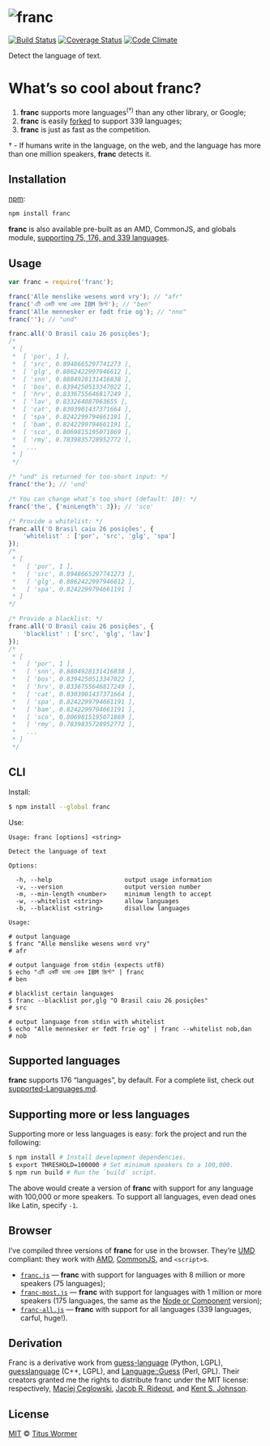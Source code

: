 # ![franc](https://cdn.rawgit.com/wooorm/franc/master/logo.svg)

[![Build Status](https://img.shields.io/travis/wooorm/franc.svg?style=flat)](https://travis-ci.org/wooorm/franc) [![Coverage Status](https://img.shields.io/coveralls/wooorm/franc.svg?style=flat)](https://coveralls.io/r/wooorm/franc?branch=master) [![Code Climate](http://img.shields.io/codeclimate/github/wooorm/franc.svg?style=flat)](https://codeclimate.com/github/wooorm/franc)

Detect the language of text.

# What’s so cool about franc?

1. **franc** supports more languages<sup>(†)</sup> than any other library, or Google;
2. **franc** is easily [forked](#supporting-more-or-less-languages) to support 339 languages;
3. **franc** is just as fast as the competition.

† - If humans write in the language, on the web, and the language has more than one million speakers, **franc** detects it.

## Installation

[npm](https://docs.npmjs.com/cli/install):

```sh
npm install franc
```

**franc** is also available pre-built as an AMD, CommonJS, and globals
module, [supporting 75, 176, and 339 languages][releases].

## Usage

```javascript
var franc = require('franc');

franc('Alle menslike wesens word vry'); // "afr"
franc('এটি একটি ভাষা একক IBM স্ক্রিপ্ট'); // "ben"
franc('Alle mennesker er født frie og'); // "nno"
franc(''); // "und"

franc.all('O Brasil caiu 26 posições');
/*
 * [
 *  [ 'por', 1 ],
 *  [ 'src', 0.8948665297741273 ],
 *  [ 'glg', 0.8862422997946612 ],
 *  [ 'snn', 0.8804928131416838 ],
 *  [ 'bos', 0.8394250513347022 ],
 *  [ 'hrv', 0.8336755646817249 ],
 *  [ 'lav', 0.833264887063655 ],
 *  [ 'cat', 0.8303901437371664 ],
 *  [ 'spa', 0.8242299794661191 ],
 *  [ 'bam', 0.8242299794661191 ],
 *  [ 'sco', 0.8069815195071869 ],
 *  [ 'rmy', 0.7839835728952772 ],
 *   ...
 * ]
 */

/* "und" is returned for too-short input: */
franc('the'); // 'und'

/* You can change what’s too short (default: 10): */
franc('the', {'minLength': 3}); // 'sco'

/* Provide a whitelist: */
franc.all('O Brasil caiu 26 posições', {
    'whitelist' : ['por', 'src', 'glg', 'spa']
});
/*
 * [
 *   [ 'por', 1 ],
 *   [ 'src', 0.8948665297741273 ],
 *   [ 'glg', 0.8862422997946612 ],
 *   [ 'spa', 0.8242299794661191 ]
 * ]
*/

/* Provide a blacklist: */
franc.all('O Brasil caiu 26 posições', {
    'blacklist' : ['src', 'glg', 'lav']
});
/*
 * [
 *   [ 'por', 1 ],
 *   [ 'snn', 0.8804928131416838 ],
 *   [ 'bos', 0.8394250513347022 ],
 *   [ 'hrv', 0.8336755646817249 ],
 *   [ 'cat', 0.8303901437371664 ],
 *   [ 'spa', 0.8242299794661191 ],
 *   [ 'bam', 0.8242299794661191 ],
 *   [ 'sco', 0.8069815195071869 ],
 *   [ 'rmy', 0.7839835728952772 ],
 *   ...
 * ]
 */
```

## CLI

Install:

```bash
$ npm install --global franc
```

Use:

```text
Usage: franc [options] <string>

Detect the language of text

Options:

  -h, --help                    output usage information
  -v, --version                 output version number
  -m, --min-length <number>     minimum length to accept
  -w, --whitelist <string>      allow languages
  -b, --blacklist <string>      disallow languages

Usage:

# output language
$ franc "Alle menslike wesens word vry"
# afr

# output language from stdin (expects utf8)
$ echo "এটি একটি ভাষা একক IBM স্ক্রিপ্ট" | franc
# ben

# blacklist certain languages
$ franc --blacklist por,glg "O Brasil caiu 26 posições"
# src

# output language from stdin with whitelist
$ echo "Alle mennesker er født frie og" | franc --whitelist nob,dan
# nob
```

## Supported languages

**franc** supports 176 “languages”, by default. For a complete list, check out [supported-Languages.md](supported-Languages.md).

## Supporting more or less languages

Supporting more or less languages is easy: fork the project and run the following:

```bash
$ npm install # Install development dependencies.
$ export THRESHOLD=100000 # Set minimum speakers to a 100,000.
$ npm run build # Run the `build` script.
```

The above would create a version of **franc** with support for any language with 100,000 or more speakers. To support all languages, even dead ones like Latin, specify `-1`.

## Browser

I’ve compiled three versions of **franc** for use in the browser. They’re [UMD](http://ryanflorence.com/2013/es6-modules-and-browser-app-delivery/) compliant: they work with [AMD](https://github.com/amdjs/amdjs-api/blob/master/AMD.md), [CommonJS](http://www.commonjs.org), and `<script>`s.

- [`franc.js`](franc.js) — **franc** with support for languages with 8 million or more speakers (75 languages);
- [`franc-most.js`](franc-most.js) — **franc** with support for languages with 1 million or more speakers (175 languages, the same as the [Node or Component](supported-Languages.md) version);
- [`franc-all.js`](franc-all.js) — **franc** with support for all languages (339 languages, carful, huge!).

## Derivation

Franc is a derivative work from [guess-language](http://code.google.com/p/guess-language/) (Python, LGPL), [guesslanguage](http://websvn.kde.org/branches/work/sonnet-refactoring/common/nlp/guesslanguage.cpp?view=markup) (C++, LGPL), and [Language::Guess](http://web.archive.org/web/20090228163219/http://languid.cantbedone.org/) (Perl, GPL). Their creators granted me the rights to distribute franc under the MIT license: respectively, [Maciej Ceglowski](https://github.com/wooorm/franc/issues/6#issuecomment-59669191), [Jacob R. Rideout](https://github.com/wooorm/franc/issues/6#issuecomment-60196819), and [Kent S. Johnson](https://github.com/wooorm/franc/issues/6#issuecomment-59936827).

## License

[MIT](LICENSE) © [Titus Wormer](http://wooorm.com)

<!-- Definitions -->

[releases]: https://github.com/wooorm/franc/releases
